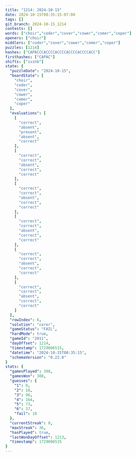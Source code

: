```yaml
---
title: "1214: 2024-10-15"
date: 2024-10-15T08:35:15-07:00
tags: []
git_branch: 2024-10-15_1214
contests: []
words: ["choir","coder","cover","cower","comer","coper"]
openers: ["choir"]
middlers: ["coder","cover","cower","comer","coper"]
puzzles: [1214]
hashes: ["CAPACCCACCCCACCCCACCCCACCCCACC"]
firsthashes: ["CAPAC"]
shifts: ["ivznb"]
state: {
  "puzzleDate": "2024-10-15",
  "boardState": [
    "choir",
    "coder",
    "cover",
    "cower",
    "comer",
    "coper"
  ],
  "evaluations": [
    [
      "correct",
      "absent",
      "present",
      "absent",
      "correct"
    ],
    [
      "correct",
      "correct",
      "absent",
      "correct",
      "correct"
    ],
    [
      "correct",
      "correct",
      "absent",
      "correct",
      "correct"
    ],
    [
      "correct",
      "correct",
      "absent",
      "correct",
      "correct"
    ],
    [
      "correct",
      "correct",
      "absent",
      "correct",
      "correct"
    ],
    [
      "correct",
      "correct",
      "absent",
      "correct",
      "correct"
    ]
  ],
  "rowIndex": 6,
  "solution": "corer",
  "gameStatus": "FAIL",
  "hardMode": true,
  "gameId": "2011",
  "dayOffset": 1214,
  "timestamp": 1729006515,
  "datetime": "2024-10-15T08:35:15",
  "schemaVersion": "0.22.0"
}
stats: {
  "gamesPlayed": 398,
  "gamesWon": 388,
  "guesses": {
    "1": 0,
    "2": 18,
    "3": 96,
    "4": 164,
    "5": 73,
    "6": 37,
    "fail": 10
  },
  "currentStreak": 0,
  "maxStreak": 36,
  "hasPlayed": true,
  "lastWonDayOffset": 1213,
  "timestamp": 1729006515
}
---
```

<!-- more -->
